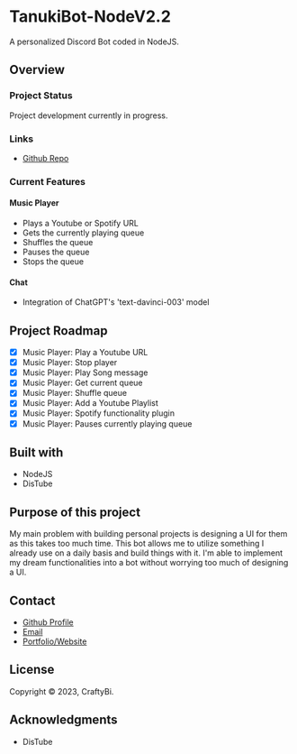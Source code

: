 # TanukiBot-NodeV2.2

A personalized Discord Bot coded in NodeJS.

## Overview

### Project Status

Project development currently in progress.

### Links

-   [Github Repo](https://github.com/PomPoko-lab/TanukiBot-NodeV2.0 'TanukiBot V2 Repo')

### Current Features

#### Music Player

-   Plays a Youtube or Spotify URL
-   Gets the currently playing queue
-   Shuffles the queue
-   Pauses the queue
-   Stops the queue

#### Chat

-   Integration of ChatGPT's 'text-davinci-003' model

## Project Roadmap

-   [x] Music Player: Play a Youtube URL
-   [x] Music Player: Stop player
-   [x] Music Player: Play Song message
-   [x] Music Player: Get current queue
-   [x] Music Player: Shuffle queue
-   [x] Music Player: Add a Youtube Playlist
-   [x] Music Player: Spotify functionality plugin
-   [x] Music Player: Pauses currently playing queue

## Built with

-   NodeJS
-   DisTube

## Purpose of this project

My main problem with building personal projects is designing a UI for them as this takes too much time. This bot allows me to utilize something I already use on a daily basis and build things with it. I'm able to implement my dream functionalities into a bot without worrying too much of designing a UI.

## Contact

-   [Github Profile](https://github.com/PomPoko-lab 'PomPoko-lab')
-   [Email](mailto:hello@pompoko.io 'My Email')
-   [Portfolio/Website](https://pompoko.io/ 'Portfolio')

## License

Copyright &copy; 2023, CraftyBi.

## Acknowledgments

-   DisTube
